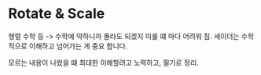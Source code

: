 # Rotate & Scale 

행렬 수학 등 -> 수학에 약하니까 몰라도 되겠지 미룰 떄 마다 어려워 짐.
세이더는 수학적으로 이해하고 넘어가는 게 중요 합니다.

모르는 내용이 나왔을 떄 최대한 이해할려고 노력하고,
필기로 정리.


